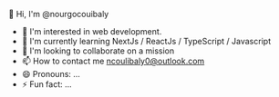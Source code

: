 👋 Hi, I'm @nourgocouibaly
- 👀 I'm interested in web development.
- 🌱 I'm currently learning NextJs / ReactJs / TypeScript / Javascript
- 💞️ I'm looking to collaborate on a mission
- 📫 How to contact me ncoulibaly0@outlook.com
- 😄 Pronouns: ...
- ⚡ Fun fact: ...
  
<!---
nourgocoulibaly/nourgocoulibaly is a ✨ special ✨ repository because its `README.md` (this file) appears on your GitHub profile.
You can click the Preview link to take a look at your changes.
--->
